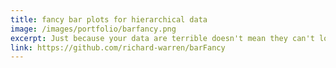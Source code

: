 ```yaml
---
title: fancy bar plots for hierarchical data
image: /images/portfolio/barfancy.png
excerpt: ​Just because your data are terrible doesn't mean they can't look great! I often analyze data with complex hierarchical structures. Making nice bar plots that capture relationships in multi-factorial designs can require annoying nested for loops that are difficult to modify. I developed [`barFancy`](https://github.com/richard-warren/barFancy), a Matlab function that requires only a single tensor as input. It produces pretty bar and/or [violin plots](https://blog.bioturing.com/2018/05/16/5-reasons-you-should-use-a-violin-graph/) with tons of visualization options.
link: https://github.com/richard-warren/barFancy
---
```


